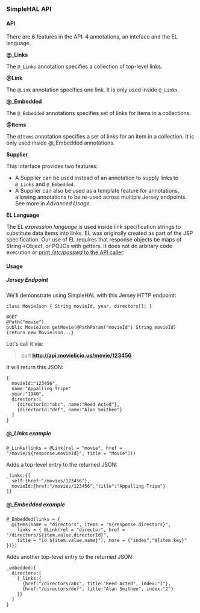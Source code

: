 ### SimpleHAL API
#### API
There are 6 features in the API: 4 annotations, an inteface and the EL language.

**@_Links**

The `@_Links` annotation specifies a collection of top-level links.

**@Link** 

The `@Link` annotation specifies one link. It is only used inside `@_Links`.

**@_Embedded**

The `@_Embedded` annotations specifies set of links for items in a collections.

**@Items**

The `@Items` annotation specifies a set of links for an item in a collection.
It is only used inside @_Embedded annotations.

**Supplier**

This interface provides two features:
* A Supplier can be used instead of an annotation to supply links to `@_Links` and `@_Embedded`.
* A Supplier can also be used as a template feature for annotations, allowing annotations to be re-used across multiple Jersey endpoints. See more in *Advanced Usage*.

**EL Language**

The EL *expression language* is used inside link specification strings to substitute data items into links.
EL was originally created as part of the JSP specification. Our use of EL requires that response objects be maps of String->Object, or POJOs with getters. It does not do arbitary code execution or [print */etc/passwd* to the API caller](http://bouk.co/blog/elasticsearch-rce/).

#### Usage
##### Jersey Endpoint
We'll demonstrate using SimpleHAL with this Jersey HTTP endpoint:
```
class MovieJson { String movieId, year, directors[]; }

@GET
@Path("movie")
public MovieJson getMovie(@PathParam("movieId") String movieId) {return new MovieJson...}
```
Let's call it via:

> curl **http://api.movielicio.us/movie/123456**

It will return this JSON:
```
{
  movieId:"123456",
  name:"Appalling Tripe"
  year:"1940",
  directors:[
    {directorId:"abc", name:"Reed Acted"},
    {directorId:"def", name:"Alan Smithee"}
  ]
}
```

##### **@_Links** example

```
@_Links(links = @Link(rel = "movie", href = "/movie/${response.movieId}", title = "Movie")))
```
Adds a top-level entry to the returned JSON:
```
_links:{[
  self:{href:"/movies/123456"},
  movieId:{href:"/movies/123456","title":"Appalling Tripe"}
]}
```
##### **@_Embedded** example
```
@_Embedded(links = {
  @Items(name = "directors", items = "${response.directors}", 
    links = { @Link(rel = "director", href = "/directors/${item.value.directorId}", 
    title = "id ${item.value.name}"), more = {"index","${item.key}" })})
```
Adds another top-level entry to the returned JSON:
```
_embedded:{
  directors:[
    {_links:{
      {href:"/directors/abc", title:"Reed Acted", index:"1"},
      {href:"/directors/def", title:"Alan Smithee", index:"2"}
    }}
  ]
}
```
